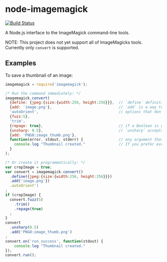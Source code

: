 # node-imagemagick

[![Build Status](https://travis-ci.org/Cybolic/node-imagemagick.png?branch=master)](https://travis-ci.org/Cybolic/node-imagemagick)

A Node.js interface to the ImageMagick command-line tools.

NOTE: This project does not yet support all of ImageMagicks tools. Currently only `convert` is supported.

## Examples

To save a thumbnail of an image:
```javascript
imagemagick = require('imagemagick');

/* Run the command immediately: */
imagemagick.convert(
  {define: {jpeg:{size:{width:256, height:256}}},  // `define` definitions are serialised and `geometry` values are parsed.
  {add: 'image.png'},                              // `add` is a way to add custom arguments, in this case the filename.
  'autoOrient',                                    // options that don't require arguments can be given as a string or object (e.g. `{autoOrient: null}`).
  {fuzz:5},
  'trim',
  {repage: true},                                  // if a Boolean is given as the only argument, then the option functions as a reset (e.g. '+repage').
  {unsharp: 0.5},                                  // `unsharp` accepts either a sigma value or an object as an argument (e.g. `{unsharp: {sigma:6, gain:0.5, threshold:0}}`).
  {add: 'PNG8:image_thumb.png'},
  function(error, stdout, stderr) {                // any argument that is a Function will be used as the callback.
    console.log "Thumbnail created."               // If you prefer events, 'run_error' or 'run_success' will be emitted if not callback function is given.
  }
);

/* Or create it programmatically: */
var cropImage = true;
var convert = imagemagick.convert()
  .define({jpeg:{size:{width:256, height:256}}})
  .add('image.png'})
  .autoOrient')
;
if (cropImage) {
  convert.fuzz(5)
    .trim()
    .repage(true)
  ;
}
convert
  .unsharp(0.5)
  .add('PNG8:image_thumb.png')
;
convert.on('run_success', function(stdout) {
    console.log "Thumbnail created."
});
convert.run();
```

